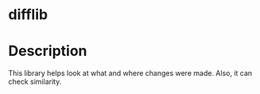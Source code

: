 # difflib

# Description

This library helps look at what and where changes were made. Also, it can check similarity.
